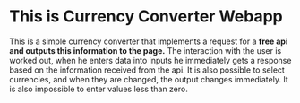 # This is Currency Converter Webapp

This is a simple currency converter that implements a request for a <b>free api 
and outputs this information to the page.</b> The interaction with the user is worked out, 
when he enters data into inputs he immediately gets a response based on the information 
received from the api. It is also possible to select currencies, and when they are changed, 
the output changes immediately. It is also impossible to enter values less than zero.
